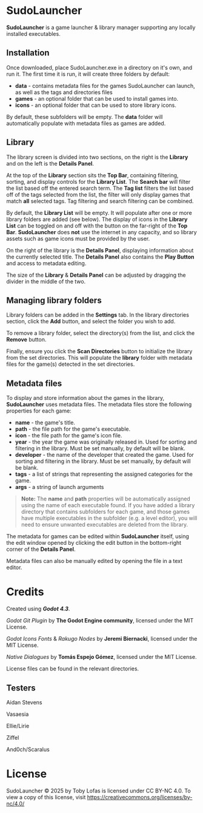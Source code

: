 # SudoLauncher

**SudoLauncher** is a game launcher & library manager supporting any locally installed executables. 

## Installation

Once downloaded, place SudoLauncher.exe in a directory on it's own, and run it. 
The first time it is run, it will create three folders by default:

- **data** - contains metadata files for the games SudoLauncher can launch, as well as the tags and directories files
- **games** - an optional folder that can be used to install games into.
- **icons** - an optional folder that can be used to store library icons.

By default, these subfolders will be empty. The **data** folder will automatically populate with metadata files as games are added.

## Library

The library screen is divided into two sections, on the right is the **Library** and on the left is the **Details Panel**.

At the top of the **Library** section sits the **Top Bar**, containing filtering, sorting, and display controls for the **Library List**. The **Search bar** will filter the list based off the entered search term. The **Tag list** filters the list based off of the tags selected from the list, the filter will only display games that match **all** selected tags. Tag filtering and search filtering can be combined.

By default, the **Library List** will be empty. It will populate after one or more library folders are added (see below).  The display of icons in the **Library List** can be toggled on and off with the button on the far-right of the **Top Bar**. **SudoLauncher** does **not** use the internet in any capacity, and so library assets such as game icons must be provided by the user.

On the right of the library is the **Details Panel**, displaying information about the currently selected title. The **Details Panel** also contains the **Play Button** and access to metadata editing.

The size of the **Library** & **Details Panel** can be adjusted by dragging the divider in the middle of the two.


## Managing library folders

Library folders can be added in the **Settings** tab. In the library directories section, click the **Add** button, and select the folder you wish to add.

To remove a library folder, select the directory(s) from the list, and click the **Remove** button.

Finally, ensure you click the **Scan Directories** button to initialize the library from the set directories. This will populate the **library** folder with metadata files for the game(s) detected in the set directories.

## Metadata files

To display and store information about the games in the library, **SudoLauncher** uses metadata files. The metadata files store the following properties for each game:
- **name** - the game's title.
- **path** - the file path for the game's executable.
- **icon** - the file path for the game's icon file.
- **year** - the year the game was originally released in. Used for sorting and filtering in the library. Must be set manually, by default will be blank.
- **developer** - the name of the developer that created the game. Used for sorting and filtering in the library. Must be set manually, by default will be blank.
- **tags** - a list of strings that representing the assigned categories for the game.
- **args** - a string of launch arguments

> **Note:** The **name** and **path** properties will be automatically assigned using the name of each executable found. If you have added a library directory that contains subfolders for each game, and those games have multiple executables in the subfolder (e.g. a level editor), you will need to ensure unwanted executables are deleted from the library.

The metadata for games can be edited within **SudoLauncher** itself, using the edit window opened by clicking the edit button in the bottom-right corner of the **Details Panel**.

Metadata files can also be manually edited by opening the file in a text editor.

# Credits
Created using ***Godot 4.3***.

*Godot Git Plugin* by **The Godot Engine community**, licensed under the MIT License.

*Godot Icons Fonts* & *Rakugo Nodes* by **Jeremi Biernacki**, licensed under the MIT License.

*Native Dialogues* by **Tomás Espejo Gómez**, licensed under the MIT License.

License files can be found in the relevant directories.

## Testers
Aidan Stevens

Vasaesia

Ellie/Lirie

Ziffel

And0ch/Scaralus

# License
SudoLauncher © 2025 by Toby Lofas is licensed under CC BY-NC 4.0. To view a copy of this license, visit https://creativecommons.org/licenses/by-nc/4.0/
